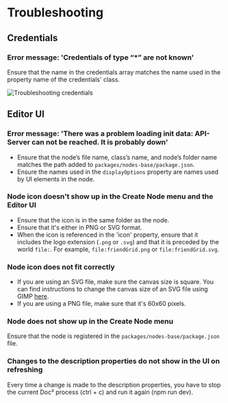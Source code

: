 # Troubleshooting

## Credentials

### Error message: 'Credentials of type “*” are not known'

Ensure that the name in the credentials array matches the name used in the property name of the credentials' class.

![Troubleshooting credentials](/_images/integrations/creating-nodes/code/troubleshooting-credentials-1.png)


## Editor UI

### Error message: 'There was a problem loading init data: API-Server can not be reached. It is probably down'

- Ensure that the node’s file name, class’s name, and node’s folder name matches the path added to `packages/nodes-base/package.json`.
- Ensure the names used in the `displayOptions` property are names used by UI elements in the node.

### Node icon doesn't show up in the Create Node menu and the Editor UI

- Ensure that the icon is in the same folder as the node.
- Ensure that it's either in PNG or SVG format.
- When the icon is referenced in the 'icon' property, ensure that it includes the logo extension (`.png` or `.svg`) and that it is preceded by the world `file:`. For example, `file:friendGrid.png` or `file:friendGrid.svg`.

### Node icon does not fit correctly

- If you are using an SVG file, make sure the canvas size is square. You can find instructions to change the canvas size of an SVG file using GIMP [here](https://docs.gimp.org/2.10/en/gimp-image-resize.html).
- If you are using a PNG file, make sure that it's 60x60 pixels.

### Node does not show up in the Create Node menu

Ensure that the node is registered in the `packages/nodes-base/package.json` file.

### Changes to the description properties do not show in the UI on refreshing

Every time a change is made to the description properties, you have to stop the current Doc² process (ctrl + c) and run it again (npm run dev).